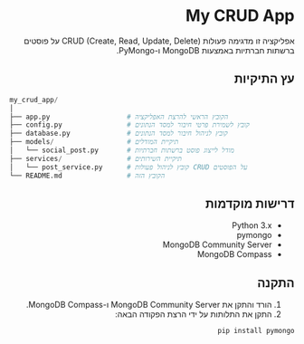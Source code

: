 <div dir="rtl">

# My CRUD App

אפליקציה זו מדגימה פעולות CRUD (Create, Read, Update, Delete) על פוסטים ברשתות חברתיות באמצעות MongoDB ו-PyMongo.

## עץ התיקיות

<div dir="ltr">

```python
my_crud_app/
│
├── app.py                   # הקובץ הראשי להרצת האפליקציה
├── config.py                # קובץ לשמירת פרטי חיבור למסד הנתונים
├── database.py              # קובץ לניהול חיבור למסד הנתונים
├── models/                  # תיקיית המודלים
│   └── social_post.py       # מודל לייצוג פוסט ברשתות חברתיות
├── services/                # תיקיית השירותים
│   └── post_service.py      # קובץ לניהול פעולות CRUD על הפוסטים
└── README.md                # הקובץ הזה
```

</div>

## דרישות מוקדמות

- Python 3.x
- pymongo
- MongoDB Community Server
- MongoDB Compass

## התקנה

1. הורד והתקן את MongoDB Community Server ו-MongoDB Compass.
2. התקן את התלותות על ידי הרצת הפקודה הבאה:

```bash
pip install pymongo
```

</div>